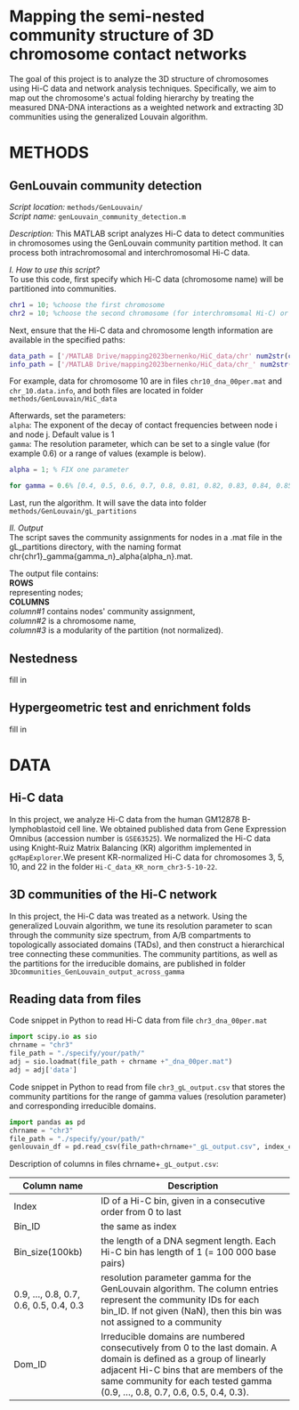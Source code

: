 #     Mapping the semi-nested community structure of 3D chromosome contact networks

The goal of this project is to analyze the 3D structure of chromosomes using Hi-C data and network analysis techniques. Specifically, we aim to map out the chromosome's actual folding hierarchy by treating the measured DNA-DNA interactions as a weighted network and extracting 3D communities using the generalized Louvain algorithm.
# METHODS
## GenLouvain community detection
_Script location:_ ```methods/GenLouvain/```<br>
_Script name:_ ```genLouvain_community_detection.m```<br>

_Description:_ This MATLAB script analyzes Hi-C data to detect communities in chromosomes using the GenLouvain community partition method. It can process both intrachromosomal and interchromosomal Hi-C data.

_I. How to use this script?_<br>
To use this code, first specify which Hi-C data (chromosome name) will be partitioned into communities.
```matlab
chr1 = 10; %choose the first chromosome
chr2 = 10; %choose the second chromosome (for interchromsomal Hi-C) or repeat the first one (for intrachromosomal Hi-C)
```

Next, ensure that the Hi-C data and chromosome length information are available in the specified paths:
```matlab
data_path = ['/MATLAB Drive/mapping2023bernenko/HiC_data/chr' num2str(chr1) '_dna_00per.mat']
info_path = ['/MATLAB Drive/mapping2023bernenko/HiC_data/chr_' num2str(chr1) '.data.info']
```
For example, data for chromosome 10 are in files ```chr10_dna_00per.mat``` and ```chr_10.data.info```, and both files are located in folder ```methods/GenLouvain/HiC_data```

Afterwards, set the parameters:<br>
```alpha```: The exponent of the decay of contact frequencies between node i and node j. Default value is 1<br>
```gamma```: The resolution parameter, which can be set to a single value (for example 0.6) or a range of values (example is below).
```matlab
alpha = 1; % FIX one parameter

for gamma = 0.6% [0.4, 0.5, 0.6, 0.7, 0.8, 0.81, 0.82, 0.83, 0.84, 0.85, 0.86, 0.87, 0.88, 0.89, 0.9] ```
```
Last, run the algorithm. It will save the data into folder ```methods/GenLouvain/gL_partitions```

_II. Output_<br>
The script saves the community assignments for nodes in a .mat file in the gL_partitions directory, with the naming format chr{chr1}_gamma{gamma_n}_alpha{alpha_n}.mat.<br>

The output file contains:<br>
**ROWS**<br>
representing nodes;<br>
**COLUMNS**<br>
_column#1_ contains nodes' community assignment,<br>
_column#2_ is a chromosome name,<br>
_column#3_ is a modularity of the partition (not normalized).

## Nestedness
fill in

## Hypergeometric test and enrichment folds
fill in

# DATA
## Hi-C data
In this project, we analyze Hi-C data from the human GM12878 B-lymphoblastoid cell line. We obtained published data from Gene Expression Omnibus (accession number is `GSE63525`). We normalized the Hi-C data using Knight-Ruiz Matrix Balancing (KR) algorithm implemented in `gcMapExplorer`.We present KR-normalized Hi-C data for chromosomes 3, 5, 10, and 22 in the folder `Hi-C_data_KR_norm_chr3-5-10-22`.

## 3D communities of the Hi-C network
In this project, the Hi-C data was treated as a network. Using the generalized Louvain algorithm, we tune its resolution parameter to scan through the community size spectrum, from A/B compartments to topologically associated domains (TADs), and then construct a hierarchical tree connecting these communities. The community partitions, as well as the partitions for the irreducible domains, are published in folder `3Dcommunities_GenLouvain_output_across_gamma`

## Reading data from files
Code snippet in Python to read Hi-C data from file `chr3_dna_00per.mat`

```python
import scipy.io as sio
chrname = "chr3"
file_path = "./specify/your/path/"
adj = sio.loadmat(file_path + chrname +"_dna_00per.mat")
adj = adj['data']
```

Code snippet in Python to read from file `chr3_gL_output.csv` that stores the community partitions for the range of gamma values (resolution parameter) and corresponding irreducible domains.

```python
import pandas as pd
chrname = "chr3"
file_path = "./specify/your/path/"
genlouvain_df = pd.read_csv(file_path+chrname+"_gL_output.csv", index_col=0)
```

Description of columns in files chrname+`_gL_output.csv`: 

| Column name      | Description |
| ----------- | ----------- |
| Index | ID of a Hi-C bin, given in a consecutive order from 0 to last |
| Bin_ID | the same as index |
| Bin_size(100kb) | the length of a DNA segment length. Each Hi-C bin has length of 1 (= 100 000 base pairs) |
| 0.9, …, 0.8, 0.7, 0.6, 0.5, 0.4, 0.3 | resolution parameter gamma for the GenLouvain algorithm. The column entries represent the community IDs for each bin_ID. If not given (NaN), then this bin was not assigned to a community |
| Dom_ID | Irreducible domains are numbered consecutively from 0 to the last domain. A domain is defined as a group of linearly adjacent Hi-C bins that are members of the same community for each tested gamma (0.9, …, 0.8, 0.7, 0.6, 0.5, 0.4, 0.3).|